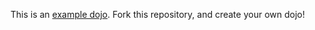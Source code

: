 This is an [example dojo](https://github.com/pwncollege/example-dojo).
Fork this repository, and create your own dojo!
